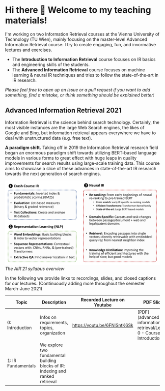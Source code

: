 # Hi there 👋 Welcome to my teaching materials!

I'm working on two Information Retrieval courses at the Vienna University of Technology (TU Wien), mainly focusing on the master-level Advanced Information Retrieval course. I try to create engaging, fun, and invormative lectures and exercises. 

- The **Introduction to Information Retrieval** course focuses on IR basics and engineering skills of the students.
- The **Advanced Information Retrieval** course focuses on machine learning & neural IR techniques and tries to follow the state-of-the-art in IR research.

*Please feel free to open up an issue or a pull request if you want to add something, find a mistake, or think something should be explained better!*

## Advanced Information Retrieval 2021

Information Retrieval is the science behind search technology. Certainly, the most visible instances are the large Web Search engines, the likes of Google and Bing, but information retrieval appears everywhere we have to deal with unstructured data (e.g. free text).

**A paradigm shift.** Taking off in 2019 the Information Retrieval research field began an enormous paradigm shift towards utilizing BERT-based language models in various forms to great effect with huge leaps in quality improvements for search results using large-scale training data. This course aims to showcase a slice of these advances in state-of-the-art IR research towards the next generation of search engines. 

![Syllabus](advanced-information-retrieval/air-syllabus.png)
*The AIR'21 syllabus overview*

In the following we provide links to recordings, slides, and closed captions for our lectures. (Continuously adding more throughout the semester March-June 2021)

| Topic                  | Description                                                                     | Recorded Lecture on Youtube  | PDF Slides  | Automatic CC  |
| -------------          | -------------                                                                   |-------------                 | -----       | -----         |
| 0: Introduction        | Infos on requirements, topics, organization                                     | https://youtu.be/6FNISntK6Sk | [PDF](advanced-information-retrieval/Lecture 0 - Course Introduction.pdf)            | [PDF](advanced-information-retrieval/Lecture 0 - Closed Captions.md)            |
| 1: IR Fundamentals     | We explore two fundamental building blocks of IR: indexing and ranked retrieval |                              |             | --            |

